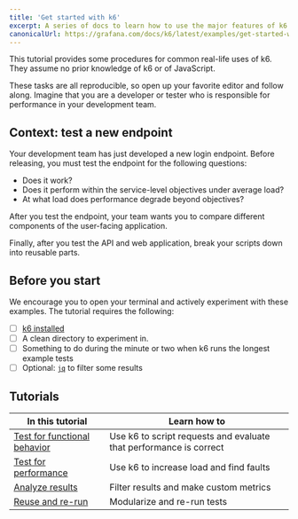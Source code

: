 ```yaml
---
title: 'Get started with k6'
excerpt: A series of docs to learn how to use the major features of k6
canonicalUrl: https://grafana.com/docs/k6/latest/examples/get-started-with-k6/
---
```


This tutorial provides some procedures for common real-life uses of k6.
They assume no prior knowledge of k6 or of JavaScript.

These tasks are all reproducible, so open up your favorite editor and follow along.
Imagine that you are a developer or tester who is responsible for performance in your development team.

## Context: test a new endpoint

Your development team has just developed a new login endpoint.
Before releasing, you must test the endpoint for the following questions:
  - Does it work?
  - Does it perform within the service-level objectives under average load?
  - At what load does performance degrade beyond objectives?
  
After you test the endpoint, your team wants you to compare different components of the user-facing application.

Finally, after you test the API and web application, break your scripts down into reusable parts. 

## Before you start

We encourage you to open your terminal and actively experiment with these examples.
The tutorial requires the following:
- [ ] [k6 installed](/get-started/installation) 
- [ ] A clean directory to experiment in.
- [ ] Something to do during the minute or two when k6 runs the longest example tests
- [ ] Optional: [`jq`](https://stedolan.github.io/jq/) to filter some results

## Tutorials

| In this tutorial                                                                | Learn how to                                                       |
|---------------------------------------------------------------------------------|--------------------------------------------------------------------|
| [Test for functional behavior](/examples/tutorials/get-started-with-k6/test-for-functional-behavior) | Use k6 to script requests and evaluate that performance is correct |
| [Test for performance](/examples/tutorials/get-started-with-k6/test-for-performance)         | Use k6 to increase load and find faults                            |
| [Analyze results](/examples/tutorials/get-started-with-k6/analyze-results)                           | Filter results and make custom metrics                             |
| [Reuse and re-run](/examples/tutorials/get-started-with-k6/reuse-and-re-run-tests)                          | Modularize and re-run tests                                         |


